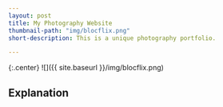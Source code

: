 ```yaml
---
layout: post
title: My Photography Website
thumbnail-path: "img/blocflix.png"
short-description: This is a unique photography portfolio.

---
```


{:.center}
![]({{ site.baseurl }}/img/blocflix.png)

## Explanation
